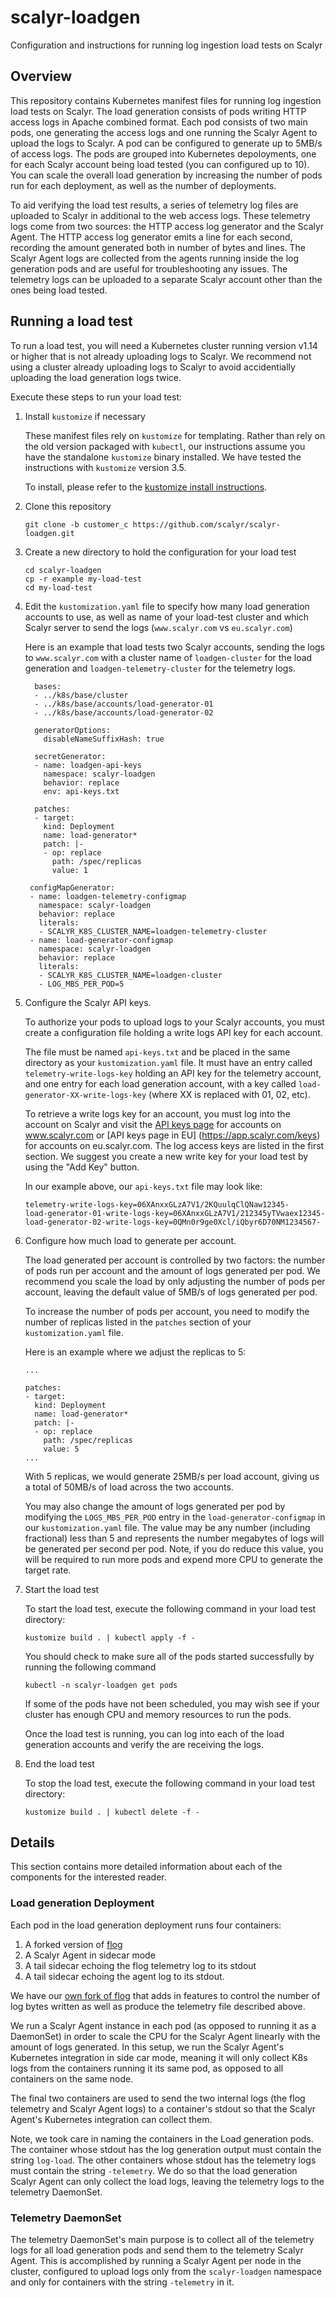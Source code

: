 # scalyr-loadgen
Configuration and instructions for running log ingestion load tests on Scalyr

## Overview

This repository contains Kubernetes manifest files for running log ingestion load tests on Scalyr.  The load generation
consists of pods writing HTTP access logs in Apache combined format.  Each pod consists of two main pods, one
generating the access logs and one running the Scalyr Agent to upload the logs to Scalyr.  A pod can be configured to 
generate up to 5MB/s of access logs.  The pods are grouped into Kubernetes depoloyments, one for each Scalyr account
being load tested (you can configured up to 10).  You can scale the overall load generation by increasing the number
of pods run for each deployment, as well as the number of deployments.

To aid verifying the load test results, a series of telemetry log files are uploaded to Scalyr in additional to the web
access logs.  These telemetry logs come from two sources: the HTTP access log generator and the Scalyr Agent.  The HTTP access
log generator emits a line for each second, recording the amount generated both in number of bytes and lines.  The Scalyr
Agent logs are collected from the agents running inside the log generation pods and are useful for troubleshooting any
issues.  The telemetry logs can be uploaded to a separate Scalyr account other than the ones being load tested.

## Running a load test

To run a load test, you will need a Kubernetes cluster running version v1.14 or higher that is not already uploading
logs to Scalyr.  We recommend not using a cluster already uploading logs to Scalyr to avoid accidentially uploading the
load generation logs twice.

Execute these steps to run your load test:

1.  Install `kustomize` if necessary

    These manifest files rely on `kustomize` for templating.  Rather than rely on the old version
    packaged with `kubectl`, our instructions assume you have the standalone `kustomize` binary
    installed.  We have tested the instructions with `kustomize` version 3.5.

    To install, please refer to the [kustomize install instructions](https://github.com/kubernetes-sigs/kustomize/blob/master/docs/INSTALL.md).

2.  Clone this repository

    ```
    git clone -b customer_c https://github.com/scalyr/scalyr-loadgen.git
    ```

3.  Create a new directory to hold the configuration for your load test

    ```
    cd scalyr-loadgen
    cp -r example my-load-test
    cd my-load-test
    ```

4.  Edit the `kustomization.yaml` file to specify how many load generation accounts to use, as well as
    name of your load-test cluster and which Scalyr server to send the logs (`www.scalyr.com` vs `eu.scalyr.com`)
  
    Here is an example that load tests two Scalyr accounts, sending the logs to `www.scalyr.com` with a cluster
    name of `loadgen-cluster` for the load generation and `loadgen-telemetry-cluster` for the telemetry logs.
  
    ```
      bases:
      - ../k8s/base/cluster
      - ../k8s/base/accounts/load-generator-01
      - ../k8s/base/accounts/load-generator-02

      generatorOptions:
        disableNameSuffixHash: true

      secretGenerator:
      - name: loadgen-api-keys
        namespace: scalyr-loadgen
        behavior: replace
        env: api-keys.txt

      patches:
      - target:
        kind: Deployment
        name: load-generator*
        patch: |-
        - op: replace
          path: /spec/replicas
          value: 1
      
     configMapGenerator:
     - name: loadgen-telemetry-configmap
       namespace: scalyr-loadgen
       behavior: replace
       literals:
       - SCALYR_K8S_CLUSTER_NAME=loadgen-telemetry-cluster
     - name: load-generator-configmap
       namespace: scalyr-loadgen
       behavior: replace
       literals:
       - SCALYR_K8S_CLUSTER_NAME=loadgen-cluster
       - LOG_MBS_PER_POD=5
    ```

  5.  Configure the Scalyr API keys.
  
      To authorize your pods to upload logs to your Scalyr accounts, you must create a configuration
      file holding a write logs API key for each account.
      
      The file must be named `api-keys.txt` and be placed in the same directory as your `kustomization.yaml` file.
      It must have an entry called `telemetry-write-logs-key` holding an API key for the telemetry account, and one
      entry for each load generation account, with a key called `load-generator-XX-write-logs-key` (where XX is
      replaced with 01, 02, etc).
      
      To retrieve a write logs key for an account, you must log into the account on Scalyr and visit
      the [API keys page](https://app.scalyr.com/keys) for accounts on www.scalyr.com or [API keys page in EU]
      (https://app.scalyr.com/keys) for accounts on eu.scalyr.com.  The log access keys are listed in the first
      section.  We suggest you create a new write key for your load test by using the "Add Key" button.
      
      In our example above, our `api-keys.txt` file may look like:
      
      ```
      telemetry-write-logs-key=06XAnxxGLzA7V1/2KQuulqClQNaw12345-
      load-generator-01-write-logs-key=06XAnxxGLzA7V1/212345yTVwaex12345-
      load-generator-02-write-logs-key=0QMn0r9ge0Xcl/iQbyr6D70NM1234567-
      ```
      

  
  6.  Configure how much load to generate per account.
  
      The load generated per account is controlled by two factors:  the number of pods run per account
      and the amount of logs generated per pod.  We recommend you scale the load by only adjusting the
      number of pods per account, leaving the default value of 5MB/s of logs generated per pod.
      
      To increase the number of pods per account, you need to modify the number of replicas listed
      in the `patches` section of your `kustomization.yaml` file.
      
      Here is an example where we adjust the replicas to 5:
      
      ```
      ...

      patches:
      - target:
        kind: Deployment
        name: load-generator*
        patch: |-
        - op: replace
          path: /spec/replicas
          value: 5
      ...
      ```
      
      With 5 replicas, we would generate 25MB/s per load account, giving us a total of 50MB/s of load
      across the two accounts.

      You may also change the amount of logs generated per pod by modifying the `LOGS_MBS_PER_POD`
      entry in the `load-generator-configmap` in our `kustomization.yaml` file.  The value may be
      any number (including fractional) less than 5 and represents the number megabytes of logs
      will be generated per second per pod.  Note, if you do reduce this value, you will be
      required to run more pods and expend more CPU to generate the target rate.
  
  7.  Start the load test
  
      To start the load test, execute the following command in your load test directory:
      
      ```
      kustomize build . | kubectl apply -f -
      ```
      
      You should check to make sure all of the pods started successfully by running the
      following command
      
      ```
      kubectl -n scalyr-loadgen get pods
      ```
      
      If some of the pods have not been scheduled, you may wish see if your cluster has enough
      CPU and memory resources to run the pods.
      
      Once the load test is running, you can log into each of the load generation accounts
      and verify the are receiving the logs.
 
  8.  End the load test
  
      To stop the load test, execute the following command in your load test directory:
      
      ```
      kustomize build . | kubectl delete -f -
      ```

## Details

This section contains more detailed information about each of the components for the interested reader.

### Load generation Deployment

Each pod in the load generation deployment runs four containers:

1.  A forked version of [flog](https://github.com/mingrammer/flog)
2.  A Scalyr Agent in sidecar mode
3.  A tail sidecar echoing the flog telemetry log to its stdout
4.  A tail sidecar echoing the agent log to its stdout.

We have our [own fork of flog](https://github.com/scalyr/flog) that adds in features to control the number of log
bytes written as well as produce the telemetry file described above.

We run a Scalyr Agent instance in each pod (as opposed to running it as a DaemonSet) in order to scale the
CPU for the Scalyr Agent linearly with the amount of logs generated.  In this setup, we run the Scalyr
Agent's Kubernetes integration in side car mode, meaning it will only collect K8s logs from the containers
running it its same pod, as opposed to all containers on the same node.

The final two containers are used to send the two internal logs (the flog telemetry and Scalyr Agent logs)
to a container's stdout so that the Scalyr Agent's Kubernetes integration can collect them.

Note, we took care in naming the containers in the Load generation pods.  The container whose stdout
has the log generation output must contain the string `log-load`.  The other containers whose stdout
has the telemetry logs must contain the string `-telemetry`.  We do so that the load generation
Scalyr Agent can only collect the load logs, leaving the telemetry logs to the telemetry DaemonSet.

### Telemetry DaemonSet

The telemetry DaemonSet's main purpose is to collect all of the telemetry logs for all load generation pods
and send them to the telemetry Scalyr Agent.  This is accomplished by running a Scalyr Agent per node in
the cluster, configured to upload logs only from the `scalyr-loadgen` namespace and only for containers
with the string `-telemetry` in it.
